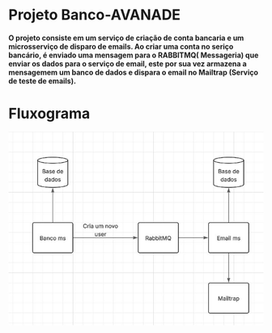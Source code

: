 # Projeto Banco-AVANADE

#### O projeto consiste em um serviço de criação de conta bancaria e um microsserviço de disparo de emails. Ao criar uma conta no seriço bancário, é enviado uma mensagem para o RABBITMQ( Messageria) que enviar os dados para o serviço de email, este por sua vez armazena a mensagemem um banco de dados e dispara o email no Mailtrap (Serviço de teste de emails).

# Fluxograma

![Fluxograma funcionamento](fluxograma-do-banco-avanade.JPG)
 
